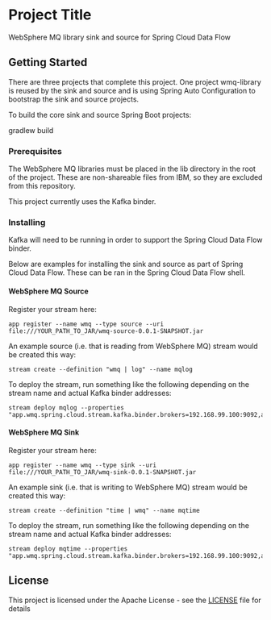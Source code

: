 # Project Title

WebSphere MQ library sink and source for Spring Cloud Data Flow

## Getting Started

There are three projects that complete this project.  One project wmq-library is reused by the sink and source and is using
Spring Auto Configuration to bootstrap the sink and source projects.  

To build the core sink and source Spring Boot projects:

gradlew build

### Prerequisites

The WebSphere MQ libraries must be placed in the lib directory in the root of the project.  These are non-shareable files from IBM, so they
are excluded from this repository.    

This project currently uses the Kafka binder.  

### Installing

Kafka will need to be running in order to support the Spring Cloud Data Flow binder.     

Below are examples for installing the sink and source as part of Spring Cloud Data Flow. These can be ran in the Spring Cloud Data Flow shell.

#### WebSphere MQ Source

Register your stream here:

```
app register --name wmq --type source --uri file:///YOUR_PATH_TO_JAR/wmq-source-0.0.1-SNAPSHOT.jar
```

An example source (i.e. that is reading from WebSphere MQ) stream would be created this way:

```
stream create --definition "wmq | log" --name mqlog
```

To deploy the stream, run something like the following depending on the stream name and actual Kafka binder addresses:

```
stream deploy mqlog --properties "app.wmq.spring.cloud.stream.kafka.binder.brokers=192.168.99.100:9092,app.wmq.spring.cloud.stream.kafka.binder.zkNodes=192.168.99.100:2181,app.log.spring.cloud.stream.kafka.binder.brokers=192.168.99.100:9092,app.log.spring.cloud.stream.kafka.binder.zkNodes=192.168.99.100:2181"
```

#### WebSphere MQ Sink

Register your stream here:

```
app register --name wmq --type sink --uri file:///YOUR_PATH_TO_JAR/wmq-sink-0.0.1-SNAPSHOT.jar
```

An example sink (i.e. that is writing to WebSphere MQ) stream would be created this way:

```
stream create --definition "time | wmq" --name mqtime
```

To deploy the stream, run something like the following depending on the stream name and actual Kafka binder addresses:

```
stream deploy mqtime --properties "app.wmq.spring.cloud.stream.kafka.binder.brokers=192.168.99.100:9092,app.wmq.spring.cloud.stream.kafka.binder.zkNodes=192.168.99.100:2181,app.time.spring.cloud.stream.kafka.binder.brokers=192.168.99.100:9092,app.time.spring.cloud.stream.kafka.binder.zkNodes=192.168.99.100:2181"
```

## License

This project is licensed under the Apache License - see the [LICENSE](LICENSE) file for details

